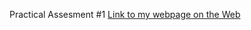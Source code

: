 Practical Assesment #1
[Link to my webpage on the Web](https://ywang187.github.io/Practical-Assesment--1/)
 
